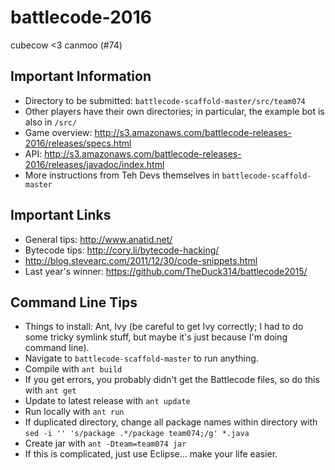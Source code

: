 # battlecode-2016
cubecow &lt;3 canmoo (#74)

## Important Information
- Directory to be submitted: `battlecode-scaffold-master/src/team074`
- Other players have their own directories; in particular, the example bot is also in `/src/`
- Game overview: http://s3.amazonaws.com/battlecode-releases-2016/releases/specs.html
- API: http://s3.amazonaws.com/battlecode-releases-2016/releases/javadoc/index.html
- More instructions from Teh Devs themselves in `battlecode-scaffold-master`

## Important Links
- General tips: http://www.anatid.net/
- Bytecode tips: http://cory.li/bytecode-hacking/
- http://blog.stevearc.com/2011/12/30/code-snippets.html
- Last year's winner: https://github.com/TheDuck314/battlecode2015/

## Command Line Tips
- Things to install: Ant, Ivy (be careful to get Ivy correctly; I had to do some tricky symlink stuff, but maybe it's just because I'm doing command line).
- Navigate to `battlecode-scaffold-master` to run anything.
- Compile with `ant build`
- If you get errors, you probably didn't get the Battlecode files, so do this with `ant get`
- Update to latest release with `ant update`
- Run locally with `ant run`
- If duplicated directory, change all package names within directory with `sed -i '' 's/package .*/package team074;/g' *.java`
- Create jar with `ant -Dteam=team074 jar`
- If this is complicated, just use Eclipse... make your life easier.
